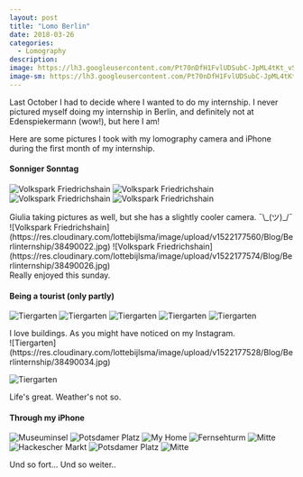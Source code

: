 ```yaml
---
layout: post
title: "Lomo Berlin"
date: 2018-03-26
categories:
  - Lomography
description:
image: https://lh3.googleusercontent.com/Pt70nDfH1FvlUDSubC-JpML4tKt_vSfFLYkjEprxNzyzVTnr977f5smLkIYjoifocw7IvC5x-VsLLzoUt3OjVn3EcN0s-sYgcdH8RCXJKfkeEtFlW95gJgJFsjU0CZ5Dzi2OWgsEWYYONfifND2Ho10Hd6sc3l5EEjr_yK5wUEUWFwrI7VKyyDbdK-1kVcAMaAqe5zuius1JxjKyC640rz3o4LcgvUW7EPtE8zozz4OcqJlzsNgymHaJXABAqeNRbZDoa1xm0Fv5qX7jt9DigMdx-hygKijGsLCBI1hyXKFCTfNj8YH9C8wE2GTQ1bAUoWOroLfd_0NoXjIhDD85I-bceOFd9wfYw0_i2sZ5ea1WN1n4pSTty5GSD0MRH7H_0bZD-_-04DYd94_VHCh3Cu5hLbNY94Njt6F44FEyLZVqpYB0b0uxhoGojtcql9f3OGAOAp8rmh51Soq29y5FHg2xtwkPyXEk00hBG4neRSGt0mPChuLh9mcaayFk6hXMe9s6THyh7sbSNSTegULuVg7wMw7rxObQBunL0Pg4n8jUE01dDgQbp_gG5YXv1MXsjpZeoKQ1VpUopXUA8qEYxDHHMZ424aQquOh6WrNUYzYVx9jLLy7sIwFsanEpEyugumtIaUkBebb_y8DehDKktZLqxHc=w1612-h1606-no
image-sm: https://lh3.googleusercontent.com/Pt70nDfH1FvlUDSubC-JpML4tKt_vSfFLYkjEprxNzyzVTnr977f5smLkIYjoifocw7IvC5x-VsLLzoUt3OjVn3EcN0s-sYgcdH8RCXJKfkeEtFlW95gJgJFsjU0CZ5Dzi2OWgsEWYYONfifND2Ho10Hd6sc3l5EEjr_yK5wUEUWFwrI7VKyyDbdK-1kVcAMaAqe5zuius1JxjKyC640rz3o4LcgvUW7EPtE8zozz4OcqJlzsNgymHaJXABAqeNRbZDoa1xm0Fv5qX7jt9DigMdx-hygKijGsLCBI1hyXKFCTfNj8YH9C8wE2GTQ1bAUoWOroLfd_0NoXjIhDD85I-bceOFd9wfYw0_i2sZ5ea1WN1n4pSTty5GSD0MRH7H_0bZD-_-04DYd94_VHCh3Cu5hLbNY94Njt6F44FEyLZVqpYB0b0uxhoGojtcql9f3OGAOAp8rmh51Soq29y5FHg2xtwkPyXEk00hBG4neRSGt0mPChuLh9mcaayFk6hXMe9s6THyh7sbSNSTegULuVg7wMw7rxObQBunL0Pg4n8jUE01dDgQbp_gG5YXv1MXsjpZeoKQ1VpUopXUA8qEYxDHHMZ424aQquOh6WrNUYzYVx9jLLy7sIwFsanEpEyugumtIaUkBebb_y8DehDKktZLqxHc=w1612-h1606-no
---
```

Last October I had to decide where I wanted to do my internship. I never pictured myself doing my internship in Berlin, and definitely not at Edenspiekermann (wow!), but here I am!

Here are some pictures I took with my lomography camera and iPhone during the first month of my internship.

#### Sonniger Sonntag

![Volkspark Friedrichshain](https://res.cloudinary.com/lottebijlsma/image/upload/v1522177521/Blog/Berlinternship/38490012.jpg)
![Volkspark Friedrichshain](https://res.cloudinary.com/lottebijlsma/image/upload/v1522177560/Blog/Berlinternship/38490019.jpg)
![Volkspark Friedrichshain](https://res.cloudinary.com/lottebijlsma/image/upload/v1522177542/Blog/Berlinternship/38490016.jpg)
![Volkspark Friedrichshain](https://res.cloudinary.com/lottebijlsma/image/upload/v1522177551/Blog/Berlinternship/38490017.jpg)
<figcaption>Giulia taking pictures as well, but she has a slightly cooler camera. ¯\_(ツ)_/¯</figcaption>
![Volkspark Friedrichshain](https://res.cloudinary.com/lottebijlsma/image/upload/v1522177560/Blog/Berlinternship/38490022.jpg)
![Volkspark Friedrichshain](https://res.cloudinary.com/lottebijlsma/image/upload/v1522177574/Blog/Berlinternship/38490026.jpg)

<figcaption>Really enjoyed this sunday.</figcaption>

#### Being a tourist (only partly)
![Tiergarten](https://res.cloudinary.com/lottebijlsma/image/upload/v1522177521/Blog/Berlinternship/38490032.jpg)
![Tiergarten](https://res.cloudinary.com/lottebijlsma/image/upload/v1522177517/Blog/Berlinternship/38490029.jpg)
![Tiergarten](https://res.cloudinary.com/lottebijlsma/image/upload/v1522177504/Blog/Berlinternship/38490031.jpg)
![Tiergarten](https://res.cloudinary.com/lottebijlsma/image/upload/v1522177577/Blog/Berlinternship/38490028.jpg)
![Tiergarten](https://res.cloudinary.com/lottebijlsma/image/upload/v1522177578/Blog/Berlinternship/38490027.jpg)
<figcaption>I love buildings. As you might have noticed on my Instagram.</figcaption>
![Tiergarten](https://res.cloudinary.com/lottebijlsma/image/upload/v1522177528/Blog/Berlinternship/38490034.jpg)

![Tiergarten](https://res.cloudinary.com/lottebijlsma/image/upload/v1522177545/Blog/Berlinternship/38490010.jpg)
<figcaption>Life's great. Weather's not so.</figcaption>

#### Through my iPhone

![Museuminsel](https://res.cloudinary.com/lottebijlsma/image/upload/v1522008002/Blog/Berlinternship/290C8EC2-3175-4C9F-B700-51E53858BFDC.jpg)
![Potsdamer Platz](https://res.cloudinary.com/lottebijlsma/image/upload/v1522008004/Blog/Berlinternship/BEB25A61-C8FA-490B-83FC-42A8BB83AEEB.jpg)
![My Home](https://res.cloudinary.com/lottebijlsma/image/upload/v1522008215/Blog/Berlinternship/607F01FF-3E5E-48D5-A57C-F8D2EEA147C1.jpg)
![Fernsehturm](https://res.cloudinary.com/lottebijlsma/image/upload/v1522007996/Blog/Berlinternship/4BBA3831-87F4-4EF3-B9BA-32571C19092F.jpg)
![Mitte](https://res.cloudinary.com/lottebijlsma/image/upload/v1522008007/Blog/Berlinternship/E2998C07-0853-4E7E-9B0A-F82D4BE7397E.jpg)
![Hackescher Markt](https://res.cloudinary.com/lottebijlsma/image/upload/v1522008004/Blog/Berlinternship/F5310330-83F6-45A4-ADE9-111F7D4E4D9A.jpg)
![Potsdamer Platz](https://res.cloudinary.com/lottebijlsma/image/upload/v1522008005/Blog/Berlinternship/ADE3C496-E46A-402F-8D83-B2D02D8F3E6E.jpg)
![Mitte](https://res.cloudinary.com/lottebijlsma/image/upload/v1522007999/Blog/Berlinternship/6BE24208-11D1-4A13-8E95-7F74B08A6237.jpg)

<figcaption>Und so fort... Und so weiter..</figcaption>
